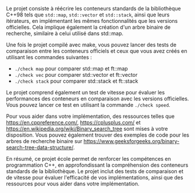 Le projet consiste à réécrire les conteneurs standards de la bibliothèque C++98 tels que `std::map`, `std::vector` et `std::stack`, ainsi que leurs itérateurs, en implémentant les mêmes fonctionnalités que les versions officielles. Cela implique également la création d'un arbre binaire de recherche, similaire à celui utilisé dans std::map.

Une fois le projet compilé avec make, vous pouvez lancer des tests de comparaison entre les conteneurs officiels et ceux que vous avez créés en utilisant les commandes suivantes :

* `./check map` pour comparer std::map et ft::map
* `./check vec` pour comparer std::vector et ft::vector
* `./check stack` pour comparer std::stack et ft::stack

Le projet comprend également un test de vitesse pour évaluer les performances des conteneurs en comparaison avec les versions officielles. Vous pouvez lancer ce test en utilisant la commande `./check speed`.

Pour vous aider dans votre implémentation, des ressources telles que https://en.cppreference.com/, https://cplusplus.com/ et https://en.wikipedia.org/wiki/Binary_search_tree sont mises à votre disposition. Vous pouvez également trouver des exemples de code pour les arbres de recherche binaire sur https://www.geeksforgeeks.org/binary-search-tree-data-structure/.

En résumé, ce projet école permet de renforcer les compétences en programmation C++, en approfondissant la compréhension des conteneurs standards de la bibliothèque. Le projet inclut des tests de comparaison et de vitesse pour évaluer l'efficacité de vos implémentations, ainsi que des ressources pour vous aider dans votre implémentation.


